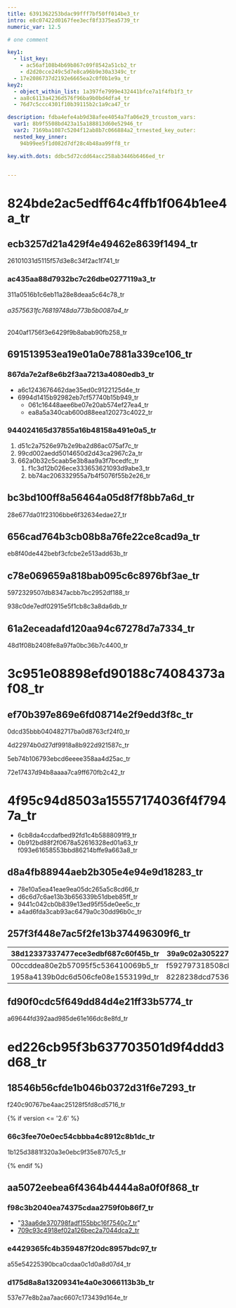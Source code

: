 ```yaml
---
title: 6391362253bdac99fff7bf50ff014be3_tr
intro: e8c07422d0167fee3ecf8f3375ea5739_tr
numeric_var: 12.5

# one comment

key1:
  - list_key:
    - ac56af108b4b69b867c09f8542a51cb2_tr
    - d2d20cce249c5d7e8ca96b9e30a3349c_tr
  - 17e2086737d2192e6665ea2c0f0b1e9a_tr
key2:
  - object_within_list: 1a397fe7999e432441bfce7a1f4fb1f3_tr
  - aa8c6113a4236d576f96ba9b0bd4dfa4_tr
  - 76d7c5ccc4301f10b39115b2c1a9ca47_tr

description: fdba4efe4ab9d38afee4054a7fa06e29_trcustom_vars:
  var1: 8b9f5508bd423a15a188813d60e52946_tr
  var2: 7169ba1087c5204f12ab8b7c066884a2_trnested_key_outer:
  nested_key_inner:
    94b99ee5f1d082d7df28c4b48aa99ff8_tr

key.with.dots: ddbc5d72cdd64acc258ab3446b6466ed_tr


---
```


# 824bde2ac5edff64c4ffb1f064b1ee4a_tr

## ecb3257d21a429f4e49462e8639f1494_tr

26101031d5115f57d3e8c34f2ac1f741_tr

### ac435aa88d7932bc7c26dbe0277119a3_tr

311a0516b1c6eb11a28e8deaa5c64c78_tr

###### a3575631fc76819748da773b5b0087a4_tr

2040af1756f3e6429f9b8abab90fb258_tr


## 691513953ea19e01a0e7881a339ce106_tr

### 867da7e2af8e6b2f3aa7213a4080edb3_tr

* a6c1243676462dae35ed0c9122125d4e_tr
* 6994d1415b92982eb7cf57740b15b949_tr
  * 061c16448aee6be07e20ab574ef27ea4_tr
  * ea8a5a340cab600d88eea120273c4022_tr

### 944024165d37855a16b48158a491e0a5_tr

1. d51c2a7526e97b2e9ba2d86ac075af7c_tr
1. 99cd002aedd5014650d2d43ca2967c2a_tr
1. 662a0b32c5caab5e3b8aa9a3f7bcedfc_tr
   1. f1c3d12b026ece333653621093d9abe3_tr
   1. bb74ac206332955a7b4f5076f55b2e26_tr


## bc3bd100ff8a56464a05d8f7f8bb7a6d_tr

28e677da01f23106bbe6f32634edae27_tr


## 656cad764b3cb08b8a76fe22ce8cad9a_tr

eb8f40de442bebf3cfcbe2e513add63b_tr


## c78e069659a818bab095c6c8976bf3ae_tr

5972329507db8347acbb7bc2952df188_tr

938c0de7edf02915e5f1cb8c3a8da6db_tr


## 61a2eceadafd120aa94c67278d7a7334_tr

48d1f08b2408fe8a97fa0bc36b7c4400_tr


# 3c951e08898efd90188c74084373af08_tr

## ef70b397e869e6fd08714e2f9edd3f8c_tr

0dcd35bbb040482717ba0d8763cf24f0_tr

4d22974b0d27df9918a8b922d921587c_tr

5eb74b106793ebcd6eeee358aa4d25ac_tr

72e17437d94b8aaaa7ca9ff670fb2c42_tr


# 4f95c94d8503a15557174036f4f7947a_tr
- 6cb8da4ccdafbed92fd1c4b5888091f9_tr
- 0b912bd88f2f0678a52616328ed01a63_tr
f093e61658553bbd86214bffe9a663a8_tr


## d8a4fb88944aeb2b305e4e94e9d18283_tr

- 78e10a5ea41eae9ea05dc265a5c8cd66_tr
- d6c6d7c6ae13b3b656339b51dbeb85ff_tr
- 9441c042cb0b839e13ed95f55de0ee5c_tr
- a4ad6fda3cab93ac6479a0c30dd96b0c_tr


## 257f3f448e7ac5f2fe13b374496309f6_tr

38d12337337477ece3edbf687c60f45b_tr | 39a9c02a305227b4f9c62bc3d839500c_tr
------------ | -------------
00ccddea80e2b57095f5c536410069b5_tr | f592797318508cb692be49a04b5fe0a3_tr
1958a4139b0dc6d506cfe08e1553199d_tr | 8228238dcd753647ede755c671c9988b_tr


## fd90f0cdc5f649dd84d4e21ff33b5774_tr

a69644fd392aad985de61e166dc8e8fd_tr


# ed226cb95f3b637703501d9f4ddd3d68_tr

## 18546b56cfde1b046b0372d31f6e7293_tr

f240c90767be4aac25128f5fd8cd5716_tr

{% if version <= '2.6' %}

### 66c3fee70e0ec54cbbba4c8912c8b1dc_tr

1b125d3881f320a3e0ebc9f35e8707c5_tr

{% endif %}


## aa5072eebea6f4364b4444a8a0f0f868_tr

### f98c3b2040ea74375cdaa2759f0b86f7_tr

- "[33aa6de370798fadf155bbc16f7540c7_tr](/articles/basic-writing-and-formatting-syntax)"
- [709c93c4918ef02a126bec2a7044dca2_tr](/articles/working-with-advanced-formatting)

### e4429365fc4b359487f20dc8957bdc97_tr

a55e54225390bca0cdaa0c1d0a8d07d4_tr

### d175d8a8a13209341e4a0e3066113b3b_tr

537e77e8b2aa7aac6607c173439d164e_tr

[1]: http://example.com/
[42de416048295492aa089c64b44a4f61_tr]: http://example.com/
"[c20f2c418bdcd3361f55a9da99810fe1_tr]: http://example.com/"
